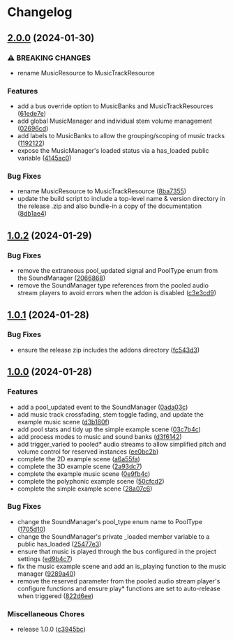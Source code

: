 # Changelog

## [2.0.0](https://github.com/hugemenace/resonate/compare/v1.0.2...v2.0.0) (2024-01-30)


### ⚠ BREAKING CHANGES

* rename MusicResource to MusicTrackResource

### Features

* add a bus override option to MusicBanks and MusicTrackResources ([61ede7e](https://github.com/hugemenace/resonate/commit/61ede7ec1574f22fc84779427282b802a9523682))
* add global MusicManager and individual stem volume management ([02696cd](https://github.com/hugemenace/resonate/commit/02696cdade253a2d5374f73229f24624c59f0e0b))
* add labels to MusicBanks to allow the grouping/scoping of music tracks ([1192122](https://github.com/hugemenace/resonate/commit/1192122e5d5673184d3a820238154824cbe0c093))
* expose the MusicManager's loaded status via a has_loaded public variable ([4145ac0](https://github.com/hugemenace/resonate/commit/4145ac0cb7dc8b5767de0d9a9628c79991bf119c))


### Bug Fixes

* rename MusicResource to MusicTrackResource ([8ba7355](https://github.com/hugemenace/resonate/commit/8ba73556b28ef5b830e75c53d2b50c6dd9f3697e))
* update the build script to include a top-level name & version directory in the release .zip and also bundle-in a copy of the documentation ([8db1ae4](https://github.com/hugemenace/resonate/commit/8db1ae4fc04f11364cc556aff095dfe92a3e5431))

## [1.0.2](https://github.com/hugemenace/resonate/compare/v1.0.1...v1.0.2) (2024-01-29)


### Bug Fixes

* remove the extraneous pool_updated signal and PoolType enum from the SoundManager ([2066868](https://github.com/hugemenace/resonate/commit/2066868ff96f831d83624761addefd88af7e92b8))
* remove the SoundManager type references from the pooled audio stream players to avoid errors when the addon is disabled ([c3e3cd9](https://github.com/hugemenace/resonate/commit/c3e3cd91a3098d59eb2e24dd225a9e8121f94d02))

## [1.0.1](https://github.com/hugemenace/resonate/compare/v1.0.0...v1.0.1) (2024-01-28)


### Bug Fixes

* ensure the release zip includes the addons directory ([fc543d3](https://github.com/hugemenace/resonate/commit/fc543d33fde886c467fe071ee48e23371deda408))

## [1.0.0](https://github.com/hugemenace/resonate/compare/v0.1.0...v1.0.0) (2024-01-28)


### Features

* add a pool_updated event to the SoundManager ([0ada03c](https://github.com/hugemenace/resonate/commit/0ada03c4bb5805bcf9274210143cd060996626fc))
* add music track crossfading, stem toggle fading, and update the example music scene ([d3b180f](https://github.com/hugemenace/resonate/commit/d3b180fd08ee52144f4c496fbbb863e05c80d42f))
* add pool stats and tidy up the simple example scene ([03c7b4c](https://github.com/hugemenace/resonate/commit/03c7b4c174fc53e7e5fe77e6aebe189b6b301ae1))
* add process modes to music and sound banks ([d3f6142](https://github.com/hugemenace/resonate/commit/d3f61421f6d142c38c334b5add041ba63ad03403))
* add trigger_varied to pooled* audio streams to allow simplified pitch and volume control for reserved instances ([ee0bc2b](https://github.com/hugemenace/resonate/commit/ee0bc2b7337dda290ebadefcc79d317ee0dcd040))
* complete the 2D example scene ([a6a55fa](https://github.com/hugemenace/resonate/commit/a6a55fa04802d2c7f409fe3c6a3136b08ff00d04))
* complete the 3D example scene ([2a93dc7](https://github.com/hugemenace/resonate/commit/2a93dc7bcc94e5e06d98ab8f9857ff243176271c))
* complete the example music scene ([0e9fb4c](https://github.com/hugemenace/resonate/commit/0e9fb4c964307f54af5cf387f4141ce7d9b76d8a))
* complete the polyphonic example scene ([50cfcd2](https://github.com/hugemenace/resonate/commit/50cfcd2bf196d2a6c232a449cc615327c92b71a3))
* complete the simple example scene ([28a07c6](https://github.com/hugemenace/resonate/commit/28a07c68a50e42bc7415eaabe055f4d30149e6c0))


### Bug Fixes

* change the SoundManager's pool_type enum name to PoolType ([1705d10](https://github.com/hugemenace/resonate/commit/1705d10a03ebefb637802f3b3bfc47619db6e855))
* change the SoundManager's private _loaded member variable to a public has_loaded ([25477e3](https://github.com/hugemenace/resonate/commit/25477e3741f72e0036bdea641de70e987a624435))
* ensure that music is played through the bus configured in the project settings ([ed9b4c7](https://github.com/hugemenace/resonate/commit/ed9b4c7a9f64f3c64662aa045da445836d1fb9a2))
* fix the music example scene and add an is_playing function to the music manager ([9289a40](https://github.com/hugemenace/resonate/commit/9289a407c026dc638fb8dbbc9567d06e7f6db663))
* remove the reserved parameter from the pooled audio stream player's configure functions and ensure play* functions are set to auto-release when triggered ([822d6ee](https://github.com/hugemenace/resonate/commit/822d6eef439a8347c1dc4d82cc60f29632121ed0))


### Miscellaneous Chores

* release 1.0.0 ([c3945bc](https://github.com/hugemenace/resonate/commit/c3945bc7f93c124ca2a8900b71265deae813ae55))
